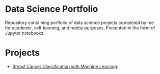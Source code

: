 # Data Science Portfolio

Repository containing portfolio of data science projects completed by me for academic, self learning, and hobby purposes. Presented in the form of Jupyter notebooks.

# Projects

* [Breast Cancer Classification with Machine Learning]([https://pages.github.com/](https://github.com/mir-m-abdullah/data-science-portfolio/tree/main/Breast%20Cancer%20Detection)): 
